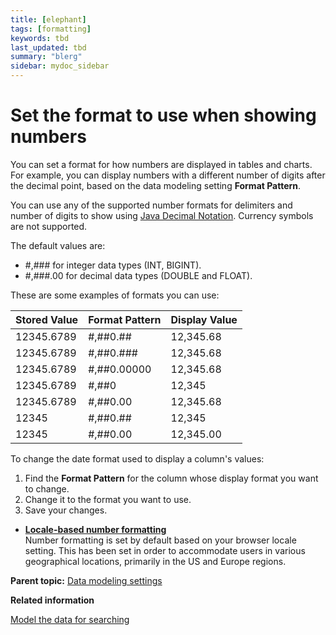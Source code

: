 ```yaml
---
title: [elephant]
tags: [formatting]
keywords: tbd
last_updated: tbd
summary: "blerg"
sidebar: mydoc_sidebar
---
```

# Set the format to use when showing numbers

You can set a format for how numbers are displayed in tables and charts. For example, you can display numbers with a different number of digits after the decimal point, based on the data modeling setting **Format Pattern**.

You can use any of the supported number formats for delimiters and number of digits to show using [Java Decimal Notation](http://docs.oracle.com/javase/7/docs/api/java/text/DecimalFormat.html). Currency symbols are not supported.

The default values are:

-   \#,\#\#\# for integer data types \(INT, BIGINT\).
-   \#,\#\#\#.00 for decimal data types \(DOUBLE and FLOAT\).

These are some examples of formats you can use:

|Stored Value|Format Pattern|Display Value|
|------------|--------------|-------------|
|12345.6789|\#,\#\#0.\#\#|12,345.68|
|12345.6789|\#,\#\#0.\#\#\#|12,345.68|
|12345.6789|\#,\#\#0.00000|12,345.68|
|12345.6789|\#,\#\#0|12,345|
|12345.6789|\#,\#\#0.00|12,345.68|
|12345|\#,\#\#0.\#\#|12,345|
|12345|\#,\#\#0.00|12,345.00|

To change the date format used to display a column's values:

1.   Find the **Format Pattern** for the column whose display format you want to change. 
2.   Change it to the format you want to use. 
3.   Save your changes. 

-   **[Locale-based number formatting](../../admin/data_modeling/locale_based_number_formatting.html)**  
Number formatting is set by default based on your browser locale setting. This has been set in order to accommodate users in various geographical locations, primarily in the US and Europe regions.

**Parent topic:** [Data modeling settings](../../admin/data_modeling/data_modeling_settings.html)

**Related information**  


[Model the data for searching](semantic_modeling.html#)

